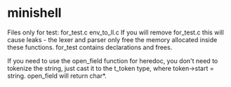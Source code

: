# minishell

Files only for test: for_test.c env_to_ll.c
If you will remove for_test.c this will cause leaks - the lexer and parser only free the memory allocated inside these functions. for_test contains declarations and frees.

If you need to use the open_field function for heredoc, you don't need to tokenize the string, just cast it to the t_token type, where token->start = string. open_field will return char*.
